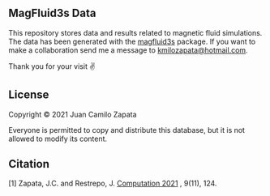 ## MagFluid3s Data

This repository stores data and results related to magnetic fluid simulations. The data has been generated with the [magfluid3s](https://github.com/jczapata1/magfluid3s) package. If you want to make a collaboration send me a message to kmilozapata@hotmail.com. 

Thank you for your visit :v:

## License

Copyright © 2021 Juan Camilo Zapata   

Everyone is permitted to copy and distribute this database, but it is not allowed to modify its content.

## Citation

[1] Zapata, J.C. and Restrepo, J. [Computation 2021](https://doi.org/10.3390/computation9110124) , 9(11), 124.